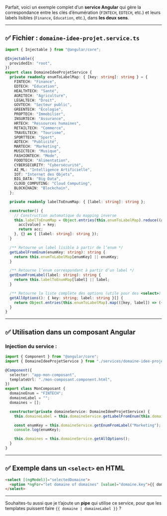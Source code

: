 Parfait, voici un exemple complet d’un **service Angular** qui gère la correspondance entre les clés d’énumération (`FINTECH`, `EDTECH`, etc.) et leurs labels lisibles (`Finance`, `Éducation`, etc.), dans **les deux sens**.

---

## ✅ **Fichier : `domaine-idee-projet.service.ts`**

```ts
import { Injectable } from "@angular/core";

@Injectable({
  providedIn: "root",
})
export class DomaineIdeeProjetService {
  private readonly enumToLabelMap: { [key: string]: string } = {
    FINTECH: "Finance",
    EDTECH: "Éducation",
    HEALTHTECH: "Santé",
    AGRITECH: "Agriculture",
    LEGALTECH: "Droit",
    GOVTECH: "Secteur public",
    GREENTECH: "Écologie",
    PROPTECH: "Immobilier",
    INSURTECH: "Assurance",
    HRTECH: "Ressources humaines",
    RETAILTECH: "Commerce",
    TRAVELTECH: "Tourisme",
    SPORTTECH: "Sport",
    ADTECH: "Publicité",
    MARTECH: "Marketing",
    MUSICTECH: "Musique",
    FASHIONTECH: "Mode",
    FOODTECH: "Alimentation",
    CYBERSECURITY: "Cybersécurité",
    AI_ML: "Intelligence Artificielle",
    IOT: "Internet des Objets",
    BIG_DATA: "Big Data",
    CLOUD_COMPUTING: "Cloud Computing",
    BLOCKCHAIN: "Blockchain",
  };

  private readonly labelToEnumMap: { [label: string]: string };

  constructor() {
    // Construction automatique du mapping inverse
    this.labelToEnumMap = Object.entries(this.enumToLabelMap).reduce((acc, [key, value]) => {
      acc[value] = key;
      return acc;
    }, {} as { [label: string]: string });
  }

  /** Retourne un label lisible à partir de l’enum */
  getLabelFromEnum(enumKey: string): string {
    return this.enumToLabelMap[enumKey] || enumKey;
  }

  /** Retourne l’enum correspondant à partir d’un label */
  getEnumFromLabel(label: string): string {
    return this.labelToEnumMap[label] || label;
  }

  /** Retourne la liste complète des options (utile pour des <select>) */
  getAllOptions(): { key: string; label: string }[] {
    return Object.entries(this.enumToLabelMap).map(([key, label]) => ({ key, label }));
  }
}
```

---

## ✅ **Utilisation dans un composant Angular**

### Injection du service :

```ts
import { Component } from "@angular/core";
import { DomaineIdeeProjetService } from "./services/domaine-idee-projet.service";

@Component({
  selector: "app-mon-composant",
  templateUrl: "./mon-composant.component.html",
})
export class MonComposant {
  domaineEnum = "FINTECH";
  domaineLabel = "";
  domaines = [];

  constructor(private domaineService: DomaineIdeeProjetService) {
    this.domaineLabel = this.domaineService.getLabelFromEnum(this.domaineEnum); // → 'Finance'

    const enumKey = this.domaineService.getEnumFromLabel("Marketing"); // → 'MARTECH'
    console.log(enumKey);

    this.domaines = this.domaineService.getAllOptions();
  }
}
```

---

## ✅ Exemple dans un `<select>` en HTML

```html
<select [(ngModel)]="selectedDomaine">
  <option *ngFor="let domaine of domaines" [value]="domaine.key">{{ domaine.label }}</option>
</select>
```

---

Souhaites-tu aussi que je t’ajoute un **pipe** qui utilise ce service, pour que les templates puissent faire `{{ domaine | domaineLabel }}` ?
